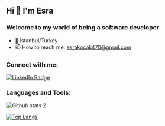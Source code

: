 ## Hi 👋 I'm Esra

### Welcome to my world of being a software developer

- 📍 İstanbul/Turkey
- 📫 How to reach me: esrakocak470@gmail.com

### Connect with me:
[![LinkedIn Badge](https://img.shields.io/badge/-blue?style=square&labelColor=blue&logo=LinkedIn&logoColor=white&link=link)]([link](https://www.linkedin.com/in/esrakocakk/)) 

### Languages and Tools:




 ![Github stats 2](https://github-readme-stats.vercel.app/api?username=esrakocakk&show_icons=true&theme=white) 
 
[![Top Langs](https://github-readme-stats.vercel.app/api/top-langs/?username=esrakocakk&layout=compact)](https://github.com/esrakocakk/github-readme-stats)


